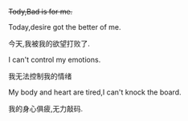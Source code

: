 ~~Tody,Bad is for me.~~

Today,desire got the better of me.

今天,我被我的欲望打败了.

I can't control my emotions.

我无法控制我的情绪

My body and heart are tired,I can't knock the board.

我的身心俱疲,无力敲码.

